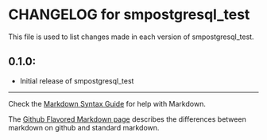 # CHANGELOG for smpostgresql_test

This file is used to list changes made in each version of smpostgresql_test.

## 0.1.0:

* Initial release of smpostgresql_test

- - -
Check the [Markdown Syntax Guide](http://daringfireball.net/projects/markdown/syntax) for help with Markdown.

The [Github Flavored Markdown page](http://github.github.com/github-flavored-markdown/) describes the differences between markdown on github and standard markdown.
